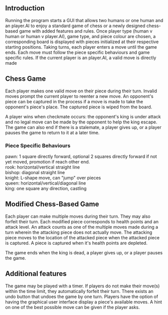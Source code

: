 ## Introduction
Running the program starts a GUI that allows two humans or one human and an player.AI to enjoy a standard game of chess or a
newly designed chess-based game with added features and rules. Once player type (human v human or human v player.AI), game
type, and piece colour are chosen, a corresponding board is displayed with pieces initialized at their respective
starting positions. Taking turns, each player enters a move until the game ends. Each move must follow the piece
specific behaviours and game specific rules. If the current player is an player.AI, a valid move is directly made

## Chess Game

Each player makes one valid move on their piece during their turn. Invalid moves prompt the current player to reenter a
new move. An opponent's piece can be captured in the process if a move is made to take the opponent's piece's place. The
captured piece is wiped from the board.

A player wins when checkmate occurs: the opponent's king is under attack and no legal move can be made by the opponent
to help the king escape. The game can also end if there is a stalemate, a player gives up, or a player pauses the game
to return to it at a later time.

### Piece Specific Behaviours
pawn: 1 square directly forward, optional 2 squares directly forward if not yet moved, promotion if reach other end.  
rook: horizontal/vertical straight line  
bishop: diagonal straight line  
knight: L-shape move, can "jump" over pieces  
queen: horizontal/vertical/diagonal line  
king: one square any direction, castling

## Modified Chess-Based Game
Each player can make multiple moves during their turn. They may also forfeit their turn. Each modified piece corresponds
to health points and an attack level. An attack counts as one of the multiple moves made during a turn wherein the
attacking piece does not actually move. The attacking piece moves to the location of the attacked piece when the
attacked piece is captured. A piece is captured when it's health points are depleted.

The game ends when the king is dead, a player gives up, or a player pauses the game.

## Additional features
The game may be played with a timer. If players do not make their move(s) within the time limit, they automatically
forfeit their turn. There exists an undo button that undoes the game by one turn. Players have the option of having the
graphical user interface display a piece's available moves. A hint on one of the best possible move can be given if the
player asks.